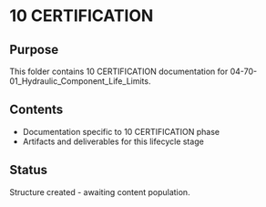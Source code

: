 # 10 CERTIFICATION

## Purpose
This folder contains 10 CERTIFICATION documentation for 04-70-01_Hydraulic_Component_Life_Limits.

## Contents
- Documentation specific to 10 CERTIFICATION phase
- Artifacts and deliverables for this lifecycle stage

## Status
Structure created - awaiting content population.
